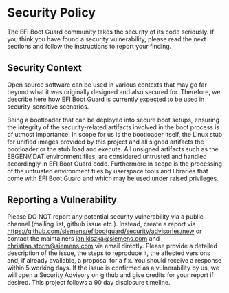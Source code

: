 # Security Policy

The EFI Boot Guard community takes the security of its code seriously. If you
think you have found a security vulnerability, please read the next sections
and follow the instructions to report your finding.

## Security Context

Open source software can be used in various contexts that may go far beyond
what it was originally designed and also secured for. Therefore, we describe
here how EFI Boot Guard is currently expected to be used in security-sensitive
scenarios.

Being a bootloader that can be deployed into secure boot setups, ensuring the
integrity of the security-related artifacts involved in the boot process is of
utmost importance. In scope for us is the bootloader itself, the Linux stub for
unified images provided by this project and all signed artifacts the bootloader
or the stub load and execute. All unsigned artifacts such as the EBGENV.DAT
environment files, are considered untrusted and handled accordingly in EFI Boot
Guard code. Furthermore in scope is the processing of the untrusted environment
files by userspace tools and libraries that come with EFI Boot Guard and which
may be used under raised privileges.

## Reporting a Vulnerability

Please DO NOT report any potential security vulnerability via a public channel
(mailing list, github issue etc.). Instead, create a report via
https://github.com/siemens/efibootguard/security/advisories/new or contact the
maintainers jan.kiszka@siemens.com and christian.storm@siemens.com via email
directly. Please provide a detailed description of the issue, the steps to
reproduce it, the affected versions and, if already available, a proposal for a
fix. You should receive a response within 5 working days. If the issue is
confirmed as a vulnerability by us, we will open a Security Advisory on github
and give credits for your report if desired. This project follows a 90 day
disclosure timeline.
